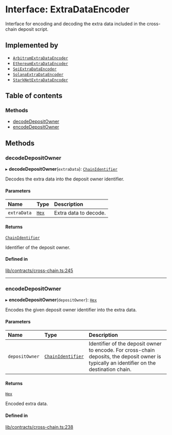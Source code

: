 # Interface: ExtraDataEncoder

Interface for encoding and decoding the extra data included in the
cross-chain deposit script.

## Implemented by

- [`ArbitrumExtraDataEncoder`](../classes/ArbitrumExtraDataEncoder.md)
- [`EthereumExtraDataEncoder`](../classes/EthereumExtraDataEncoder.md)
- [`SeiExtraDataEncoder`](../classes/SeiExtraDataEncoder.md)
- [`SolanaExtraDataEncoder`](../classes/SolanaExtraDataEncoder.md)
- [`StarkNetExtraDataEncoder`](../classes/StarkNetExtraDataEncoder.md)

## Table of contents

### Methods

- [decodeDepositOwner](ExtraDataEncoder.md#decodedepositowner)
- [encodeDepositOwner](ExtraDataEncoder.md#encodedepositowner)

## Methods

### decodeDepositOwner

▸ **decodeDepositOwner**(`extraData`): [`ChainIdentifier`](ChainIdentifier.md)

Decodes the extra data into the deposit owner identifier.

#### Parameters

| Name | Type | Description |
| :------ | :------ | :------ |
| `extraData` | [`Hex`](../classes/Hex.md) | Extra data to decode. |

#### Returns

[`ChainIdentifier`](ChainIdentifier.md)

Identifier of the deposit owner.

#### Defined in

[lib/contracts/cross-chain.ts:245](https://github.com/jose-blockchain/tbtc-v2/blob/main/typescript/src/lib/contracts/cross-chain.ts#L245)

___

### encodeDepositOwner

▸ **encodeDepositOwner**(`depositOwner`): [`Hex`](../classes/Hex.md)

Encodes the given deposit owner identifier into the extra data.

#### Parameters

| Name | Type | Description |
| :------ | :------ | :------ |
| `depositOwner` | [`ChainIdentifier`](ChainIdentifier.md) | Identifier of the deposit owner to encode. For cross-chain deposits, the deposit owner is typically an identifier on the destination chain. |

#### Returns

[`Hex`](../classes/Hex.md)

Encoded extra data.

#### Defined in

[lib/contracts/cross-chain.ts:238](https://github.com/jose-blockchain/tbtc-v2/blob/main/typescript/src/lib/contracts/cross-chain.ts#L238)
